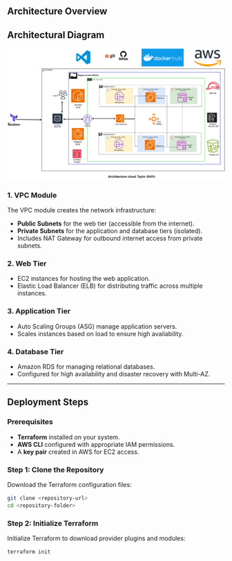 

## Architecture Overview

## Architectural Diagram
![Alt text](https://github.com/abdoulWaris/Projet_prestashop_terraform/blob/main/Documentation/architecture_aws_prestashop.drawio.png)

### 1. **VPC Module**
The VPC module creates the network infrastructure:
- **Public Subnets** for the web tier (accessible from the internet).
- **Private Subnets** for the application and database tiers (isolated).
- Includes NAT Gateway for outbound internet access from private subnets.

### 2. **Web Tier**
- EC2 instances for hosting the web application.
- Elastic Load Balancer (ELB) for distributing traffic across multiple instances.

### 3. **Application Tier**
- Auto Scaling Groups (ASG) manage application servers.
- Scales instances based on load to ensure high availability.

### 4. **Database Tier**
- Amazon RDS for managing relational databases.
- Configured for high availability and disaster recovery with Multi-AZ.

---

## Deployment Steps

### Prerequisites
- **Terraform** installed on your system.
- **AWS CLI** configured with appropriate IAM permissions.
- A **key pair** created in AWS for EC2 access.

### Step 1: Clone the Repository
Download the Terraform configuration files:
```bash
git clone <repository-url>
cd <repository-folder>
```

### Step 2: Initialize Terraform
Initialize Terraform to download provider plugins and modules:
```bash
terraform init
```
